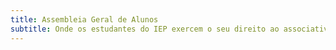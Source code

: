 ```yaml
---
title: Assembleia Geral de Alunos
subtitle: Onde os estudantes do IEP exercem o seu direito ao associativismo.
---
```

